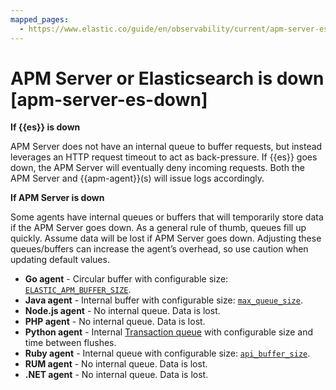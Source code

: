 ```yaml
---
mapped_pages:
  - https://www.elastic.co/guide/en/observability/current/apm-server-es-down.html
---
```


# APM Server or Elasticsearch is down [apm-server-es-down]

**If {{es}} is down**

APM Server does not have an internal queue to buffer requests, but instead leverages an HTTP request timeout to act as back-pressure. If {{es}} goes down, the APM Server will eventually deny incoming requests. Both the APM Server and {{apm-agent}}(s) will issue logs accordingly.

**If APM Server is down**

Some agents have internal queues or buffers that will temporarily store data if the APM Server goes down. As a general rule of thumb, queues fill up quickly. Assume data will be lost if APM Server goes down. Adjusting these queues/buffers can increase the agent’s overhead, so use caution when updating default values.

* **Go agent** - Circular buffer with configurable size: [`ELASTIC_APM_BUFFER_SIZE`](apm-agent-go://docs/reference/ingestion-tools/apm-agent-go/configuration.md#config-api-buffer-size).
* **Java agent** - Internal buffer with configurable size: [`max_queue_size`](apm-agent-java://docs/reference/ingestion-tools/apm-agent-java/config-reporter.md#config-max-queue-size).
* **Node.js agent** - No internal queue. Data is lost.
* **PHP agent** - No internal queue. Data is lost.
* **Python agent** - Internal [Transaction queue](apm-agent-python://docs/reference/ingestion-tools/apm-agent-python/performance-tuning.md#tuning-queue) with configurable size and time between flushes.
* **Ruby agent** - Internal queue with configurable size: [`api_buffer_size`](apm-agent-ruby://docs/reference/ingestion-tools/apm-agent-ruby/configuration.md#config-api-buffer-size).
* **RUM agent** - No internal queue. Data is lost.
* **.NET agent** - No internal queue. Data is lost.
